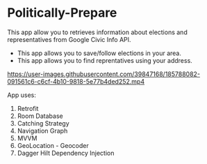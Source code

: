 # Politically-Prepare

This app allow you to retrieves information about elections and representatives from Google Civic Info API. 
- This app allows you to save/follow elections in your area. 
- This app allows you to find reprentatives using your address. 



https://user-images.githubusercontent.com/39847168/185788082-091561c6-c6cf-4b10-9818-5e77b4ded252.mp4

App uses:
1. Retrofit
2. Room Database
3. Catching Strategy
4. Navigation Graph
5. MVVM 
6. GeoLocation - Geocoder
7. Dagger Hilt Dependency Injection
